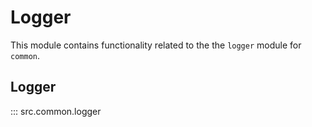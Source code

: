# Logger

This module contains functionality related to the the `logger` module for `common`.

## Logger

::: src.common.logger

